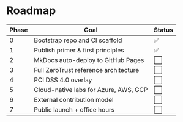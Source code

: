 # Roadmap

| Phase | Goal                                             | Status |
|-------|--------------------------------------------------|--------|
| 0     | Bootstrap repo and CI scaffold                   | ✅     |
| 1     | Publish primer & first principles                | ✅     |
| 2     | MkDocs auto-deploy to GitHub Pages               | ⬜     |
| 3     | Full ZeroTrust reference architecture            | ⬜     |
| 4     | PCI DSS 4.0 overlay                              | ⬜     |
| 5     | Cloud-native labs for Azure, AWS, GCP            | ⬜     |
| 6     | External contribution model                      | ⬜     |
| 7     | Public launch + office hours                     | ⬜     |
